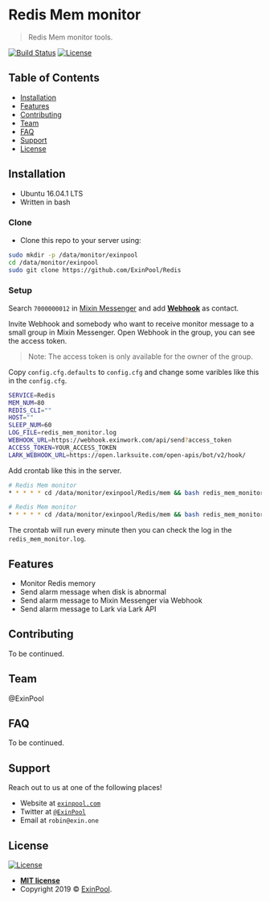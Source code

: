# Redis Mem monitor

> Redis Mem monitor tools.

[![Build Status](http://img.shields.io/travis/badges/badgerbadgerbadger.svg?style=flat-square)](https://travis-ci.org/badges/badgerbadgerbadger) [![License](http://img.shields.io/:license-mit-blue.svg?style=flat-square)](http://badges.mit-license.org)

## Table of Contents

- [Installation](#installation)
- [Features](#features)
- [Contributing](#contributing)
- [Team](#team)
- [FAQ](#faq)
- [Support](#support)
- [License](#license)

## Installation

- Ubuntu 16.04.1 LTS
- Written in bash

### Clone

- Clone this repo to your server using:

``` bash
sudo mkdir -p /data/monitor/exinpool
cd /data/monitor/exinpool
sudo git clone https://github.com/ExinPool/Redis
```

### Setup

Search `7000000012` in [Mixin Messenger](https://mixin.one/messenger) and add **[Webhook](https://mixin.one/codes/4d792128-1db8-4baf-8d90-d0d8189a4a7e)** as contact.

Invite Webhook and somebody who want to receive monitor message to a small group in Mixin Messenger. Open Webhook in the group, you can see the access token.

> Note: The access token is only available for the owner of the group.

Copy `config.cfg.defaults` to `config.cfg` and change some varibles like this in the `config.cfg`.

``` bash
SERVICE=Redis
MEM_NUM=80
REDIS_CLI=""
HOST=""
SLEEP_NUM=60
LOG_FILE=redis_mem_monitor.log
WEBHOOK_URL=https://webhook.exinwork.com/api/send?access_token
ACCESS_TOKEN=YOUR_ACCESS_TOKEN
LARK_WEBHOOK_URL=https://open.larksuite.com/open-apis/bot/v2/hook/
```

Add crontab like this in the server.

``` bash
# Redis Mem monitor
* * * * * cd /data/monitor/exinpool/Redis/mem && bash redis_mem_monitor.sh >> redis_mem_monitor.log &

# Redis Mem monitor
* * * * * cd /data/monitor/exinpool/Redis/mem && bash redis_mem_monitor_lark.sh >> redis_mem_monitor.log &
```

The crontab will run every minute then you can check the log in the `redis_mem_monitor.log`.

## Features

- Monitor Redis memory
- Send alarm message when disk is abnormal
- Send alarm message to Mixin Messenger via Webhook
- Send alarm message to Lark via Lark API

## Contributing

To be continued.

## Team

@ExinPool

## FAQ

To be continued.

## Support

Reach out to us at one of the following places!

- Website at <a href="https://exinpool.com" target="_blank">`exinpool.com`</a>
- Twitter at <a href="http://twitter.com/ExinPool" target="_blank">`@ExinPool`</a>
- Email at `robin@exin.one`

## License

[![License](http://img.shields.io/:license-mit-blue.svg?style=flat-square)](http://badges.mit-license.org)

- **[MIT license](https://opensource.org/licenses/mit-license.php)**
- Copyright 2019 © <a href="https://exinpool.com" target="_blank">ExinPool</a>.